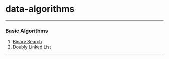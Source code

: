 # data-algorithms
*******
### Basic Algorithms

1. [Binary Search](https://github.com/lucasvufma/data-algorithms/tree/master/BinarySearch)
2. [Doubly Linked List](https://github.com/lucasvufma/data-algorithms/tree/master/DoublyList)

*******